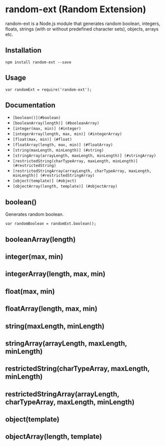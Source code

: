 # random-ext (Random Extension)

random-ext is a Node.js module that generates random boolean, integers, floats, strings (with or without predefined character sets), objects, arrays etc.

## Installation

```
npm install random-ext --save
```

## Usage

```
var randomExt = require('random-ext');
```

## Documentation

* `[boolean()](#boolean)`
* `[booleanArray(length)] (#booleanArray)`
* `[integer(max, min)] (#integer)`
* `[integerArray(length, max, min)] (#integerArray)`
* `[float(max, min)] (#float)`
* `[floatArray(length, max, min)] (#floatArray)`
* `[string(maxLength, minLength)] (#string)`
* `[stringArray(arrayLength, maxLength, minLength)] (#stringArray)`
* `[restrictedString(charTypeArray, maxLength, minLength)] (#restrictedString)`
* `[restrictedStringArray(arrayLength, charTypeArray, maxLength, minLength)] (#restrictedStringArray)`
* `[object(template)] (#object)`
* `[objectArray(length, template)] (#objectArray)`

## <a name="boolean"/> boolean()
Generates random boolean.
```
var randomBoolean = randomExt.boolean();
```
## <a name="booleanArray"/> booleanArray(length)
## <a name="integer"/> integer(max, min)
## <a name="integerArray"/> integerArray(length, max, min)
## <a name="float"/> float(max, min)
## <a name="floatArray"/> floatArray(length, max, min)
## <a name="string"/> string(maxLength, minLength)
## <a name="stringArray"/> stringArray(arrayLength, maxLength, minLength)
## <a name="restrictedString"/> restrictedString(charTypeArray, maxLength, minLength)
## <a name="restrictedStringArray"/> restrictedStringArray(arrayLength, charTypeArray, maxLength, minLength)
## <a name="object"/> object(template)
## <a name="objectArray"/> objectArray(length, template)


